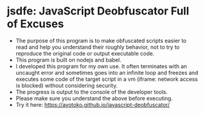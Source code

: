 # jsdfe: JavaScript Deobfuscator Full of Excuses
- The purpose of this program is to make obfuscated scripts easier to read and help you understand their roughly behavior, not to try to reproduce the original code or output executable code.
- This program is built on nodejs and babel.
- I developed this program for my own use. It often terminates with an uncaught error and sometimes goes into an infinite loop and freezes and executes some code of the target script in a vm (iframe: network access is blocked) without considering security.
- The progress is output to the console of the developer tools.
- Please make sure you understand the above before executing.
- Try it here: https://avotoko.github.io/javascript-deobfuscator/
